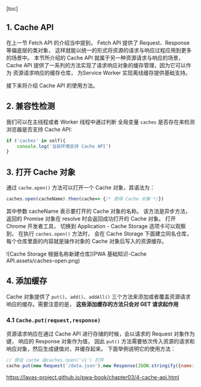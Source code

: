 [toc]

## 1. Cache API

在上一节 Fetch API 的介绍当中提到， Fetch API 提供了 Request、Response 等偏底层的类对象， 这样就能以统一的形式将资源的请求与响应过程应用到更多的场景中。 本节所介绍的 Cache API 就属于另一种资源请求与响应的场景， Cache API 提供了一系列的方法实现了请求响应对象的缓存管理，因为它可以作为 资源请求响应的缓存仓库， 为Service Worker 实现离线缓存提供基础支持。

接下来将介绍 Cache API 的使用方法。



## 2. 兼容性检测

我们可以在主线程或者 Worker 线程中通过判断  全局变量 `caches` 是否存在来检测浏览器是否支持  Cache API:

```javascript
if ('caches' in self){
    console.log('当前环境支持 Cache API')
}
```

## 3. 打开 Cache 对象

通过 `cache.open()` 方法可以打开一个 Cache 对象，其语法为：
```javascript
caches.open(cacheName).then(cache=> {/* 获得 Cache 对象 */})
```

其中参数 cacheName 表示要打开的 Cache 对象的名称。 该方法是异步方法，返回的 Promise 对象在 resolve 时会返回成功打开的 Cache 对象。 打开 Chrome 开发者工具， 切换到 Application - Cache Storage 选项卡可以观察到， 在执行 `caches.open()` 方法时， 会在  Cache Storage 下面建立同名仓库，每个仓库里面的内容就是操作对象的 Cache 对象后写入的资源缓存。 

![Cache Storage 根据名称新建仓库](PWA 基础知识-Cache API.assets/caches-open.png)

## 4. 添加缓存

Cache 对象提供了 `put()`、`add()`、`addAll()` 三个方法来添加或者覆盖资源请求响应的缓存。需要注意的是， **这些添加缓存的方法只会对 GET 请求起作用**

### 4.1 `Cache.put(request,response)`

资源请求响应在通过 Cache API 进行存储的时候，会以请求的 Request 对象作为键， 响应的 Response 对象作为值， 因此 `put()` 方法需要依次传入资源的请求和响应对象，然后生成键值对，并缓存起来。 下面举例说明它的使用方法：
```javascript
// 假设 cache 由caches.open('v1') 打开
cache.put(new Request('/data.json'),new Response(JSON.stringify({name:'lilei'})))
```

https://lavas-project.github.io/pwa-book/chapter03/4-cache-api.html